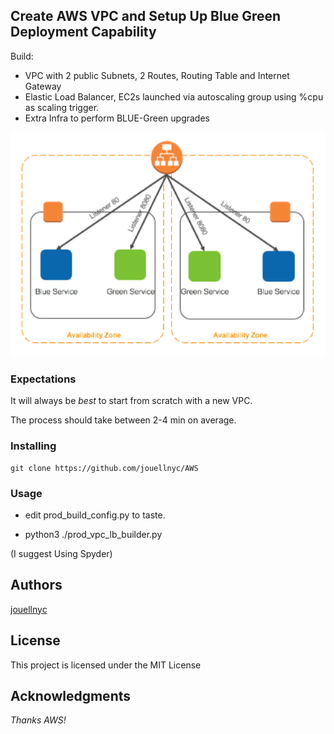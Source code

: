 ## Create AWS VPC and Setup Up Blue Green Deployment Capability

Build:
- VPC with 2 public Subnets, 2 Routes, Routing Table and Internet Gateway
- Elastic Load Balancer, EC2s launched via autoscaling group using %cpu as scaling trigger.
- Extra Infra to perform BLUE-Green upgrades

![Blue-Green](blue_green.png)

### Expectations 
It will always be *best* to start from scratch with a new VPC.

The process should take between 2-4 min on average.


### Installing
```
git clone https://github.com/jouellnyc/AWS
```

### Usage
- edit prod_build_config.py to taste. 

- python3 ./prod_vpc_lb_builder.py

(I suggest Using Spyder)

## Authors
[jouellnyc](mailto:jouellnyc@gmail.com)

## License
This project is licensed under the MIT License

## Acknowledgments
*Thanks AWS!*
